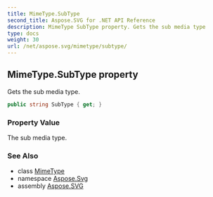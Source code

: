 ```yaml
---
title: MimeType.SubType
second_title: Aspose.SVG for .NET API Reference
description: MimeType SubType property. Gets the sub media type
type: docs
weight: 30
url: /net/aspose.svg/mimetype/subtype/
---
```

## MimeType.SubType property

Gets the sub media type.

```csharp
public string SubType { get; }
```

### Property Value

The sub media type.

### See Also

* class [MimeType](../)
* namespace [Aspose.Svg](../../../aspose.svg/)
* assembly [Aspose.SVG](../../../)

